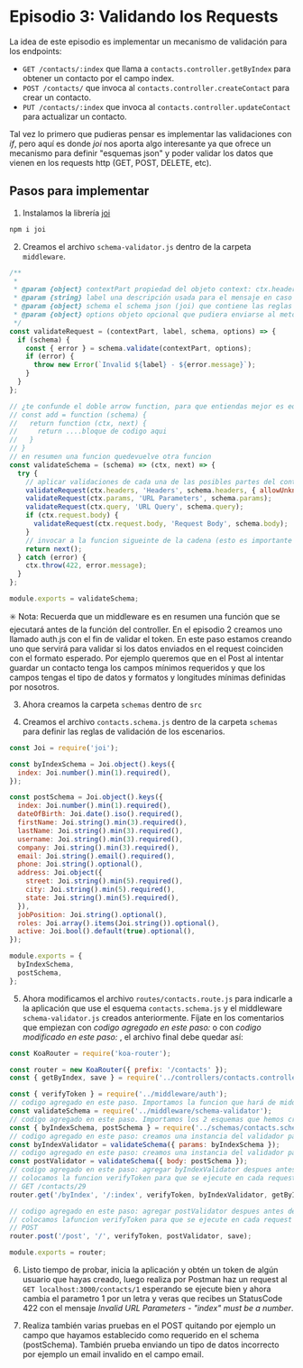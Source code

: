 # Episodio 3: Validando los Requests

La idea de este episodio es implementar un mecanismo de validación para los endpoints:

- `GET /contacts/:index` que llama a `contacts.controller.getByIndex` para obtener un contacto por el campo index.
- `POST /contacts/` que invoca al `contacts.controller.createContact` para crear un contacto.
- `PUT /contacts/:index` que invoca al `contacts.controller.updateContact` para actualizar un contacto.

Tal vez lo primero que pudieras pensar es implementar las validaciones con *if*, pero aquí es donde *joi* nos aporta algo interesante ya que ofrece un mecanismo para definir "esquemas json" y poder validar los datos que vienen en los requests http (GET, POST, DELETE, etc).

## Pasos para implementar

1. Instalamos la librería [joi](https://www.npmjs.com/package/joi)

```bash
npm i joi
```

2. Creamos el archivo `schema-validator.js` dentro de la carpeta `middleware`.

```javascript
/**
 *
 * @param {object} contextPart propiedad del objeto context: ctx.headers | ctx.params | ctx.query | ctx.request.body
 * @param {string} label una descripción usada para el mensaje en caso de error
 * @param {object} schema el schema json (joi) que contiene las reglas de validacion, contiene un metodo validate
 * @param {object} options objeto opcional que pudiera enviarse al metodo shcema.validate
 */
const validateRequest = (contextPart, label, schema, options) => {
  if (schema) {
    const { error } = schema.validate(contextPart, options);
    if (error) {
      throw new Error(`Invalid ${label} - ${error.message}`);
    }
  }
};

// ¿te confunde el doble arrow function, para que entiendas mejor es equivalente al siguiente ejemplo:
// const add = function (schema) {
//   return function (ctx, next) {
//     return ....bloque de codigo aqui
//   }
// }
// en resumen una funcion quedevuelve otra funcion
const validateSchema = (schema) => (ctx, next) => {
  try {
    // aplicar validaciones de cada una de las posibles partes del contexto del request
    validateRequest(ctx.headers, 'Headers', schema.headers, { allowUnknown: true });
    validateRequest(ctx.params, 'URL Parameters', schema.params);
    validateRequest(ctx.query, 'URL Query', schema.query);
    if (ctx.request.body) {
      validateRequest(ctx.request.body, 'Request Body', schema.body);
    }
    // invocar a la funcion sigueinte de la cadena (esto es importante en el cocepto de un middleware, porque son funciones previas que se ejecutan antes de llamar al metodo del controlador)
    return next();
  } catch (error) {
    ctx.throw(422, error.message);
  }
};

module.exports = validateSchema;
```

:eight_spoked_asterisk: Nota: Recuerda que un middleware es en resumen una función que se ejecutará antes de la función del controller. En el episodio 2 creamos uno llamado auth.js con el fin de validar el token. En este paso estamos creando uno que servirá para validar si los datos enviados en el request coinciden con el formato esperado. Por ejemplo queremos que en el Post al intentar guardar un contacto tenga los campos mínimos requeridos y que los campos tengas el tipo de datos y formatos y longitudes mínimas definidas por nosotros.

3. Ahora creamos la carpeta `schemas` dentro de `src`

4. Creamos el archivo `contacts.schema.js` dentro de la carpeta `schemas` para definir las reglas de validación de los escenarios.

```javascript
const Joi = require('joi');

const byIndexSchema = Joi.object().keys({
  index: Joi.number().min(1).required(),
});

const postSchema = Joi.object().keys({
  index: Joi.number().min(1).required(),
  dateOfBirth: Joi.date().iso().required(),
  firstName: Joi.string().min(3).required(),
  lastName: Joi.string().min(3).required(),
  username: Joi.string().min(3).required(),
  company: Joi.string().min(3).required(),
  email: Joi.string().email().required(),
  phone: Joi.string().optional(),
  address: Joi.object({
    street: Joi.string().min(5).required(),
    city: Joi.string().min(5).required(),
    state: Joi.string().min(5).required(),
  }),
  jobPosition: Joi.string().optional(),
  roles: Joi.array().items(Joi.string()).optional(),
  active: Joi.bool().default(true).optional(),
});

module.exports = {
  byIndexSchema,
  postSchema,
};
```

5. Ahora modificamos el archivo `routes/contacts.route.js` para indicarle a la aplicación que use el esquema `contacts.schema.js` y el middleware `schema-validator.js` creados anteriormente. Fíjate en los comentarios que empiezan con *codigo agregado en este paso:* o con *codigo modificado en este paso:* , el archivo final debe quedar así:

```javascript
const KoaRouter = require('koa-router');

const router = new KoaRouter({ prefix: '/contacts' });
const { getByIndex, save } = require('../controllers/contacts.controller');

const { verifyToken } = require('../middleware/auth');
// codigo agregado en este paso. Importamos la funcion que hará de middleware para validar los esquemas
const validateSchema = require('../middleware/schema-validator');
// codigo agregado en este paso. Importamos los 2 esquemas que hemos creados para los 2 endpoints de contacts
const { byIndexSchema, postSchema } = require('../schemas/contacts.schema');
// codigo agregado en este paso: creamos una instancia del validador pasandole la parte del request que queremos validar en este caso (params) y el esquema apropiado. Recuerda que depende de la necesidad eso que aqui llamamos la parte de con contexto es en realidad donde vienen los datos en el request, por ejemplo: params, query (query string), body, header.
const byIndexValidator = validateSchema({ params: byIndexSchema });
// codigo agregado en este paso: creamos una instancia del validador pasandole la parte del request que queremos validar en este caso (body) y el esquema apropiado
const postValidator = validateSchema({ body: postSchema });
// codigo agregado en este paso: agregar byIndexValidator despues antes de llamar a la funcion del controller.
// colocamos la funcion verifyToken para que se ejecute en cada request antes de invocar a la funcion del controllador
// GET /contacts/29
router.get('/byIndex', '/:index', verifyToken, byIndexValidator, getByIndex);

// codigo agregado en este paso: agregar postValidator despues antes de llamar a la funcion del controller.
// colocamos lafuncion verifyToken para que se ejecute en cada request antes de invocar a la funcion del controllador
// POST
router.post('/post', '/', verifyToken, postValidator, save);

module.exports = router;
```

6. Listo tiempo de probar, inicia la aplicación y obtén un token de algún usuario que hayas creado, luego realiza por Postman haz un request al `GET localhost:3000/contacts/1` esperando se ejecute bien y ahora cambia el parametro 1 por un letra y veras que recibes un StatusCode 422 con el mensaje *Invalid URL Parameters - "index" must be a number*.

7. Realiza también varias pruebas en el POST quitando por ejemplo un campo que hayamos establecido como requerido en el schema (postSchema). También prueba enviando un tipo de datos incorrecto por ejemplo un email invalido en el campo email.
